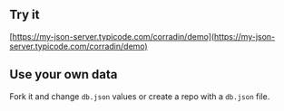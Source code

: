 ## Try it

[https://my-json-server.typicode.com/corradin/demo](https://my-json-server.typicode.com/corradin/demo)

## Use your own data

Fork it and change `db.json` values or create a repo with a `db.json` file.
